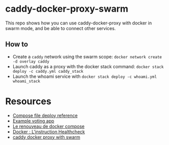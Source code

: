# caddy-docker-proxy-swarm

This repo shows how you can use caddy-docker-proxy with docker in swarm mode, and be able to connect other services.

## How to

- Create a `caddy` network using the swarm scope: `docker network create -d overlay caddy`
- Launch caddy as a proxy with the docker stack command: `docker stack deploy -c caddy.yml caddy_stack`
- Launch the whoami service with `docker stack deploy -c whoami.yml whoami_stack`

# Resources

- [Compose file deploy reference](https://docs.docker.com/compose/compose-file/deploy/)
- [Example voting app](https://github.com/dockersamples/example-voting-app/blob/main/docker-stack.yml)
- [Le renouveau de docker compose](https://bearstech.com/societe/blog/le-renouveau-de-docker-compose/)
- [Docker : L'instruction Healthcheck](https://www.grottedubarbu.fr/docker-healthcheck/)
- [caddy docker proxy with swarm](https://github.com/lucaslorentz/caddy-docker-proxy/blob/master/examples/standalone.yaml)  

